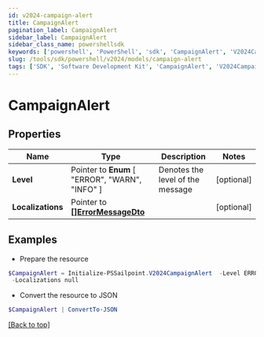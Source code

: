 ```yaml
---
id: v2024-campaign-alert
title: CampaignAlert
pagination_label: CampaignAlert
sidebar_label: CampaignAlert
sidebar_class_name: powershellsdk
keywords: ['powershell', 'PowerShell', 'sdk', 'CampaignAlert', 'V2024CampaignAlert'] 
slug: /tools/sdk/powershell/v2024/models/campaign-alert
tags: ['SDK', 'Software Development Kit', 'CampaignAlert', 'V2024CampaignAlert']
---
```



# CampaignAlert

## Properties

Name | Type | Description | Notes
------------ | ------------- | ------------- | -------------
**Level** |  Pointer to  **Enum** [  "ERROR",    "WARN",    "INFO" ] | Denotes the level of the message | [optional] 
**Localizations** |  Pointer to [**[]ErrorMessageDto**](error-message-dto) |  | [optional] 

## Examples

- Prepare the resource
```powershell
$CampaignAlert = Initialize-PSSailpoint.V2024CampaignAlert  -Level ERROR `
 -Localizations null
```

- Convert the resource to JSON
```powershell
$CampaignAlert | ConvertTo-JSON
```


[[Back to top]](#) 

